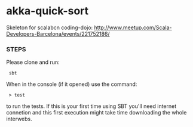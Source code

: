 akka-quick-sort
=============

Skeleton for scalabcn coding-dojo: http://www.meetup.com/Scala-Developers-Barcelona/events/221752186/

### STEPS

Please clone and run:

```
 sbt
```

When in the console (if it opened) use the command:

```
 > test
```

to run the tests. If this is your first time using SBT you'll need internet connetion and this first execution might take time downloading the whole interwebs.

